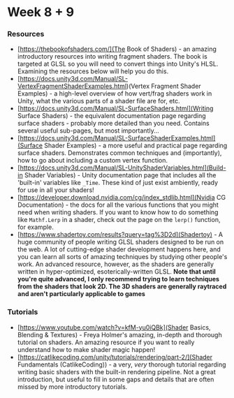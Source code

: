 # Week 8 + 9

### Resources

  * [https://thebookofshaders.com/](The Book of Shaders) - an amazing introductory resources into writing fragment shaders. The book is targeted at GLSL so you will need to convert things into Unity's HLSL. Examining the resources below will help you do this.
  * [https://docs.unity3d.com/Manual/SL-VertexFragmentShaderExamples.html)(Vertex Fragment Shader Examples) - a high-level overview of how vert/frag shaders work in Unity, what the various parts of a shader file are for, etc.
  * [https://docs.unity3d.com/Manual/SL-SurfaceShaders.html](Writing Surface Shaders) - the equivalent documentation page regarding surface shaders - probably more detailed than you need. Contains several useful sub-pages, but most importantly...
  * [https://docs.unity3d.com/Manual/SL-SurfaceShaderExamples.html](Surface Shader Examples) - a more useful and practical page regarding surface shaders. Demonstrates common techniques and (importantly), how to go about including a custom vertex function.
  * [https://docs.unity3d.com/Manual/SL-UnityShaderVariables.html](Build-in Shader Variables) - Unity documentation page that includes all the 'built-in' variables like `_Time`. These kind of just exist ambiently, ready for use in all your shaders!
  * [https://developer.download.nvidia.com/cg/index_stdlib.html](Nvidia CG Documentation) - the docs for all the various functions that you might need when writing shaders. If you want to know how to do something like `Mathf.Lerp` in a shader, check out the page on the `lerp()` function, for example.
  * [https://www.shadertoy.com/results?query=tag%3D2d](Shadertoy) - A huge community of people writing GLSL shaders designed to be run on the web. A lot of cutting-edge shader development happens here, and you can learn all sorts of amazing techniques by studying other people's work. An advanced resource, however, as the shaders are generally written in hyper-optimized, esoterically-written GLSL. **Note that until you're quite advanced, I only recommend trying to learn techniques from the shaders that look 2D. The 3D shaders are generally raytraced and aren't particularly applicable to games**

### Tutorials

  * [https://www.youtube.com/watch?v=kfM-yu0iQBk](Shader Basics, Blending & Textures) - Freya Holmer's amazing, in-depth and thorough tutorial on shaders. An amazing resource if you want to really understand how to make shader magic happen!
  * [https://catlikecoding.com/unity/tutorials/rendering/part-2/](Shader Fundamentals (CatlikeCoding)) - a very, *very* thorough tutorial regarding writing basic shaders with the built-in rendering pipeline. Not a great introduction, but useful to fill in some gaps and details that are often missed by more introductory tutorials.